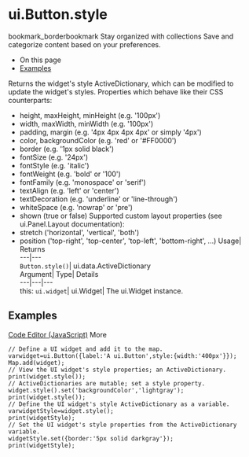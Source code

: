  
#  ui.Button.style 
bookmark_borderbookmark Stay organized with collections  Save and categorize content based on your preferences.
  * On this page
  * [Examples](https://developers.google.com/earth-engine/apidocs/ui-button-style#examples)


Returns the widget's style ActiveDictionary, which can be modified to update the widget's styles. 
Properties which behave like their CSS counterparts:
- height, maxHeight, minHeight (e.g. '100px')
- width, maxWidth, minWidth (e.g. '100px')
- padding, margin (e.g. '4px 4px 4px 4px' or simply '4px')
- color, backgroundColor (e.g. 'red' or '#FF0000')
- border (e.g. '1px solid black')
- fontSize (e.g. '24px')
- fontStyle (e.g. 'italic')
- fontWeight (e.g. 'bold' or '100')
- fontFamily (e.g. 'monospace' or 'serif')
- textAlign (e.g. 'left' or 'center')
- textDecoration (e.g. 'underline' or 'line-through')
- whiteSpace (e.g. 'nowrap' or 'pre')
- shown (true or false)
Supported custom layout properties (see ui.Panel.Layout documentation):
- stretch ('horizontal', 'vertical', 'both')
- position ('top-right', 'top-center', 'top-left', 'bottom-right', ...)
Usage| Returns  
---|---  
`Button.style()`| ui.data.ActiveDictionary  
Argument| Type| Details  
---|---|---  
this: `ui.widget`| ui.Widget| The ui.Widget instance.  
## Examples
[Code Editor (JavaScript)](https://developers.google.com/earth-engine/apidocs/ui-button-style#code-editor-javascript-sample) More
```
// Define a UI widget and add it to the map.
varwidget=ui.Button({label:'A ui.Button',style:{width:'400px'}});
Map.add(widget);
// View the UI widget's style properties; an ActiveDictionary.
print(widget.style());
// ActiveDictionaries are mutable; set a style property.
widget.style().set('backgroundColor','lightgray');
print(widget.style());
// Define the UI widget's style ActiveDictionary as a variable.
varwidgetStyle=widget.style();
print(widgetStyle);
// Set the UI widget's style properties from the ActiveDictionary variable.
widgetStyle.set({border:'5px solid darkgray'});
print(widgetStyle);
```

